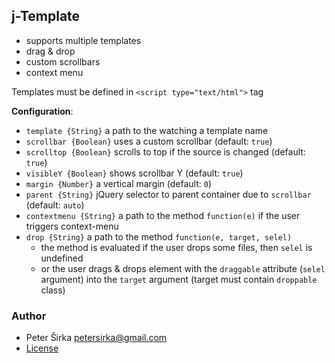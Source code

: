 ## j-Template

- supports multiple templates
- drag & drop
- custom scrollbars
- context menu

Templates must be defined in `<script type="text/html">` tag

__Configuration__:

- `template {String}` a path to the watching a template name
- `scrollbar {Boolean}` uses a custom scrollbar (default: `true`)
- `scrolltop {Boolean}` scrolls to top if the source is changed (default: `true`)
- `visibleY {Boolean}` shows scrollbar Y (default: `true`)
- `margin {Number}` a vertical margin (default: `0`)
- `parent {String}` jQuery selector to parent container due to `scrollbar` (default: `auto`)
- `contextmenu {String}` a path to the method `function(e)` if the user triggers context-menu
- `drop {String}` a path to the method `function(e, target, selel)`
	- the method is evaluated if the user drops some files, then `selel` is undefined
	- or the user drags & drops element with the `draggable` attribute (`selel` argument) into the `target` argument (target must contain `droppable` class)

### Author

- Peter Širka <petersirka@gmail.com>
- [License](https://www.totaljs.com/license/)